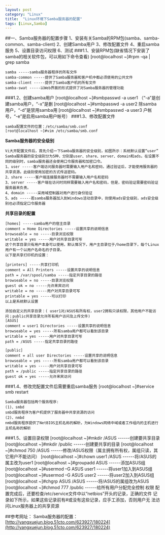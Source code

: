 ```yaml
---
layout: post
category: "Linux"
title:  "Linux环境下Samba服务器的配置"
tags: [Linux,Samba]
---
```

##一、Samba服务器的配置步骤
	1、安装有关Samba的RPM包(samba、samba-common、samba-client)
	2、创建Samba用户
	3、修改配置文件
	4、重启samba服务
	5、设置目录访问权限
	6、测试
###1.1、安装RPM包(缺省情况下安装了samba的相关软件包，可以用如下命令查看)
	[root@localhost ~]#rpm -qa | grep samba

	samba -----samba服务器程序的所有文件
	samba-common -----提供了Samba服务器和客户机中都必须使用的公共文件
	samba-client -----提供了Samba客户机的所有文件
	samba-swat -----以Web界面的形式提供了对Samba服务器的管理功能
###1.2、创建samba用户
	[root@localhost ~]#smbpasswd -a user1 （“-a”是创建samba用户，“-x”是删 
	[root@localhost ~]#smbpasswd -a user2 除samba用户，“-d”是禁用samba用
	[root@localhost ~]#smbpasswd -a user3 户帐号，“-e”是启用samba用户帐号）
###1.3、修改配置文件

	samba配置文件的位置：/etc/samba/smb.conf
	[root@localhost ~]#vim /etc/samba/smb.conf

**Samba服务器的安全级别**

	Vi大开配置文件后，首先介绍一下Samba服务器的安全级别，如图所示：系统默认设置“user”
	Samba服务器的安全级别分为5种，分别是user、share、server、domain和ads。在设置不同的级别时，samba服务器还会使用口令服务器和加密口令。
	1、user -----客户端访问服务器时需要输入用户名和密码，通过验证后，才能使用服务器的共享资源。此级别使用加密的方式传送密码。
	2、share -----客户端连接服务器时不需要输入用户名和密码
	3、server -----客户端在访问时同样需要输入用户名和密码，但是，密码验证需要密码验证服务器来负责。
	4、domain -----采用域控制器对用户进行身份验证
	5、ads -----若samba服务器加入到Windows活动目录中，则使用ads安全级别，ads安全级别也必须指定口令服务器

**共享目录的配置**

	[homes] -----samba用户的宿主目录
	comment = Home Directories -----设置共享的说明信息
	browseable = no -----目录浏览权限
	writable = yes -----用户对共享目录可写
	这个共享目录只有用户本身可以使用，默认情况下，用户主目录位于/home目录下，每个Linux用户有一个以用户名命名的子目录。
	以下是共享打印机的设置：

	[printers] -----共享打印机
	comment = All Printers -----设置共享的说明信息
	path = /var/spool/samba -----指定共享目录的路径
	browseable = no -----目录浏览权限
	guest ok = no -----允许来宾访问
	writable = no -----用户对共享目录可写
	printable = yes -----可以打印
	以上是系统默认设置

	添加自定义的共享目录：( user1对/ASUS有所有权，user2拥有只读权限，其他用户不能访问；public共享目录允许所有用户访问及上传文件)
	[ASUS]
	comment = user1 Directories -----设置共享的说明信息
	browseable = yes -----所有samba用户都可以看到该目录
	writable = yes -----用户对共享目录可写
	path = /ASUS -----指定共享目录的路径

	[public]
	comment = all user Directories -----设置共享的说明信息
	browseable = yes -----所有samba用户都可以看到该目录
	writable = yes -----用户对共享目录可写
	path = /public -----指定共享目录的路径
	guest ok = yes -----允许来宾访问

###1.4、修改完配置文件后需要重启samba服务
	[root@localhost ~]#service smb restart

	Samba服务器包括两个服务程序:
	(1)、smbd
	smbd服务程序为客户机提供了服务器中共享资源的访问
	(2)、nmbd
	nmbd服务程序提供了NetBIOS主机名称的解析，为Windows网络中域或者工作组内的主机进行主机名称的解析
###1.5、设置目录权限
	[root@localhost ~]#mkdir /ASUS ------创建要共享目录
	[root@localhost ~]#mkdir /public ------创建要共享的目录
	[root@localhost ~]#chmod 750 /ASUS ------修改/ASUS权限（属主拥有所有权，属组只读，其它用户不能访问）
	[root@localhost ~]#chown user1 /ASUS ------将/ASUS的属主改为user1
	[root@localhost ~]#groupadd ASUS ------添加ASUS组
	[root@localhost ~]#usermod –G ASUS user1 ------将user1加入到ASUS组
	[root@localhost ~]#usermod –G ASUS user2 ------将user2加入到ASUS组
	[root@localhost ~]#chgrp ASUS /ASUS ------将/ASUS的属组改为ASUS
	[root@localhost ~]#chmod 777 /public ------给所有用户分配完全控制
	权限
	配置完成后，还要检查/etc/service文件中以“netbios”开头的记录，正确的文件
	记录如下所示，如果这些记录前有#或没有这些记录，应手工添加，否则用户无
	法访问Linux服务器上的共享资源

##参考网址：
Samba服务器的配置：[http://yangxuejun.blog.51cto.com/623927/180224](http://yangxuejun.blog.51cto.com/623927/180224)